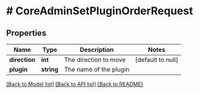 # # CoreAdminSetPluginOrderRequest

## Properties

Name | Type | Description | Notes
------------ | ------------- | ------------- | -------------
**direction** | **int** | The direction to move | [default to null]
**plugin** | **string** | The name of the plugin |

[[Back to Model list]](../../README.md#models) [[Back to API list]](../../README.md#endpoints) [[Back to README]](../../README.md)

